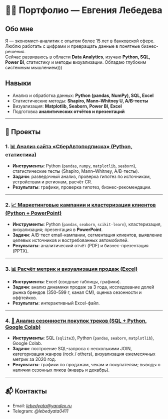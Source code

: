 # 👩‍💻 Портфолио — Евгения Лебедева

## Обо мне
Я — экономист-аналитик с опытом более 15 лет в банковской сфере.  
Люблю работать с цифрами и превращать данные в понятные бизнес-решения.  
Сейчас развиваюсь в области **Data Analytics**, изучаю **Python, SQL, Power BI**, статистику и методы визуализации.
Обладаю глубоким системным мышлением)))

## Навыки
- Анализ и обработка данных: **Python (pandas, NumPy), SQL, Excel**  
- Статистические методы: **Shapiro, Mann–Whitney U, A/B-тесты**  
- Визуализация: **Matplotlib, Seaborn, Power BI, Excel**  
- Подготовка **аналитических отчётов и презентаций**  

---

## 📂 Проекты

### 1. [📊 Анализ сайта «СберАвтоподписка» (Python, статистика)](./Анализ%20сайта%20СберАвтоподписка.%20Python)
- **Инструменты**: Python (`pandas`, `numpy`, `matplotlib`, `seaborn`), статистические тесты (Shapiro, Mann–Whitney, A/B-тесты).  
- **Задачи**: разведочный анализ, проверка гипотез по источникам, устройствам и регионам, расчёт CR.  
- **Результаты**: графики, проверка гипотез, бизнес-рекомендации.  

---

### 2. [📈 Маркетинговые кампании и кластеризация клиентов (Python + PowerPoint)](./Аналитики%20и%20маркетинг.%20Power%20Point)
- **Инструменты**: Python (`pandas`, `seaborn`, `scikit-learn`), кластеризация, визуализация; презентация в **PowerPoint**.  
- **Задачи**: A/B-тест email-кампании, сегментация клиентов, выявление целевых источников и востребованных автомобилей.  
- **Результаты**: аналитический отчёт (PDF) и бизнес-презентация (PPTX).  

---

### 3. [📊 Расчёт метрик и визуализация продаж (Excel)](./Расчет%20метрик%20и%20визуализация%20в%20Excel)
- **Инструменты**: Excel (сводные таблицы, графики).  
- **Задачи**: анализ динамики продаж за 3 года, исследование долей рынка брендов (350–599 г, канал СМ), оценка сезонности и оффтейков.  
- **Результаты**: интерактивный Excel-файл.  

---

### 4. [🧪 Анализ сезонности покупок треков (SQL + Python, Google Colab)](./Анализ%20влияния%20сезонности%20на%20покупку%20треков.%20SQL%20%20в%20Google%20Colab)
- **Инструменты**: SQL (`sqlite3`), Python (`pandas`, `seaborn`, `matplotlib`), Google Colab.  
- **Задачи**: построение SQL-запроса с несколькими JOIN, категоризация жанров (rock / others), визуализация ежемесячных метрик за 2020 год.  
- **Результаты**: графики по продажам, чекам и покупателям; выводы о наличии сезонных пиков (январь и декабрь).  

---

## 📬 Контакты
- Email: *lebedyata@yandex.ru*  
- Telegram: *@lebedyata0411*
